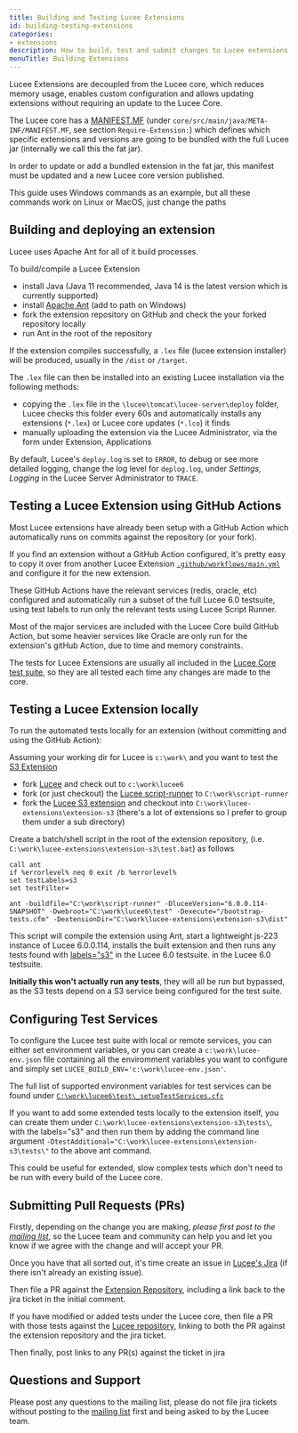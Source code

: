 ```yaml
---
title: Building and Testing Lucee Extensions
id: building-testing-extensions
categories:
- extensions
description: How to build, test and submit changes to Lucee extensions, using Ant, GitHub and Lucee script-runner
menuTitle: Building Extensions
---
```


Lucee Extensions are decoupled from the Lucee core, which reduces memory usage, enables custom configuration and allows updating extensions without requiring an update to the Lucee Core.

The Lucee core has a [MANIFEST.MF](https://github.com/lucee/Lucee/blob/6.0/core/src/main/java/META-INF/MANIFEST.MF) (under `core/src/main/java/META-INF/MANIFEST.MF`, see section `Require-Extension:`) which defines which specific extensions and versions are going to be bundled with the full Lucee jar (internally we call this the fat jar).

In order to update or add a bundled extension in the fat jar, this manifest must be updated and a new Lucee core version published.

This guide uses Windows commands as an example, but all these commands work on Linux or MacOS, just change the paths

## Building and deploying an extension

Lucee uses Apache Ant for all of it build processes.

To build/compile a Lucee Extension

- install Java (Java 11 recommended, Java 14 is the latest version which is currently supported)
- install [Apache Ant](https://ant.apache.org/) (add to path on Windows)
- fork the extension repository on GitHub and check the your forked repository locally
- run Ant in the root of the repository

If the extension compiles successfully, a `.lex` file (lucee extension installer) will be produced, usually in the `/dist` or `/target`.

The `.lex` file can then be installed into an existing Lucee installation via the following methods:

- copying the `.lex` file in the `\lucee\tomcat\lucee-server\deploy` folder, Lucee checks this folder every 60s and automatically installs any extensions (`*.lex`) or Lucee core updates (`*.lco`) it finds
- manually uploading the extension via the Lucee Administrator, via the form under Extension, Applications

By default, Lucee's `deploy.log` is set to `ERROR`, to debug or see more detailed logging, change the log level for `deplog.log`, under *Settings, Logging* in the Lucee Server Administrator to `TRACE`.

## Testing a Lucee Extension using GitHub Actions

Most Lucee extensions have already been setup with a GitHub Action which automatically runs on commits against the repository (or your fork).

If you find an extension without a GitHub Action configured, it's pretty easy to copy it over from another Lucee Extension [`.github/workflows/main.yml`](https://github.com/lucee/extension-s3/blob/master/.github/workflows/main.yml) and configure it for the new extension.

These GitHub Actions have the relevant services (redis, oracle, etc) configured and automatically run a subset of the full Lucee 6.0 testsuite, using test labels to run only the relevant tests using Lucee Script Runner.

Most of the major services are included with the Lucee Core build GitHub Action, but some heavier services like Oracle are only run for the extension's gitHub Action, due to time and memory constraints.

The tests for Lucee Extensions are usually all included in the [Lucee Core test suite](https://github.com/lucee/Lucee/tree/6.0/test), so they are all tested each time any changes are made to the core.

## Testing a Lucee Extension locally

To run the automated tests locally for an extension (without committing and using the GitHub Action):

Assuming your working dir for Lucee is `c:\work\` and you want to test the [S3 Extension](https://github.com/lucee/extension-s3)

- fork [Lucee](https://github.com/lucee/Lucee) and check out to `c:\work\lucee6`
- fork (or just checkout) the [Lucee script-runner](https://github.com/lucee/script-runner) to `C:\work\script-runner`
- fork the [Lucee S3 extension](https://github.com/lucee/extension-s3) and checkout into `C:\work\lucee-extensions\extension-s3` (there's a lot of extensions so I prefer to group them under a sub directory)

Create a batch/shell script in the root of the extension repository, (i.e. `C:\work\lucee-extensions\extension-s3\test.bat`) as follows

```
call ant
if %errorlevel% neq 0 exit /b %errorlevel%
set testLabels=s3
set testFilter=

ant -buildfile="C:\work\script-runner" -DluceeVersion="6.0.0.114-SNAPSHOT" -Dwebroot="C:\work\lucee6\test" -Dexecute="/bootstrap-tests.cfm" -DextensionDir="C:\work\lucee-extensions\extension-s3\dist"
```

This script will compile the extension using Ant, start a lightweight js-223 instance of Lucee 6.0.0.114, installs the built extension and then runs any tests found with [labels="s3"](https://github.com/lucee/Lucee/blob/6.0/test/extension/S3.cfc#L19) in the Lucee 6.0 testsuite. in the Lucee 6.0 testsuite.

**Initially this won't actually run any tests**, they will all be run but bypassed, as the S3 tests depend on a S3 service being configured for the test suite.

## Configuring Test Services

To configure the Lucee test suite with local or remote services, you can either set environment variables, or you can create a `c:\work\lucee-env.json` file containing all the enviromment variables you want to configure and simply set `LUCEE_BUILD_ENV='c:\work\lucee-env.json'`.

The full list of supported environment variables for test services can be found under [`C:\work\lucee6\test\_setupTestServices.cfc`](https://github.com/lucee/Lucee/blob/6.0/test/_setupTestServices.cfc)

If you want to add some extended tests locally to the extension itself, you can create them under `C:\work\lucee-extensions\extension-s3\tests\`, with the labels="s3" and then run them by adding the command line argument `-DtestAdditional="C:\work\lucee-extensions\extension-s3\tests\"` to the above ant command.

This could be useful for extended, slow complex tests which don't need to be run with every build of the Lucee core.

## Submitting Pull Requests (PRs)

Firstly, depending on the change you are making, *please first post to the [mailing list](https://dev.lucee.org/)*, so the Lucee team and community can help you and let you know if we agree with the change and will accept your PR.

Once you have that all sorted out, it's time create an issue in [Lucee's Jira](https://luceeserver.atlassian.net/projects/LDEV/summary) (if there isn't already an existing issue).

Then file a PR against the [Extension Repository](https://github.com/lucee/extension-s3/pulls), including a link back to the jira ticket in the initial comment.

If you have modified or added tests under the Lucee core, then file a PR with those tests against the [Lucee repository](https://github.com/lucee/Lucee/pulls), linking to both the PR against the extension repository and the jira ticket.

Then finally, post links to any PR(s) against the ticket in jira

## Questions and Support

Please post any questions to the mailing list, please do not file jira tickets without posting to the [mailing list](https://dev.lucee.org/) first and being asked to by the Lucee team.
